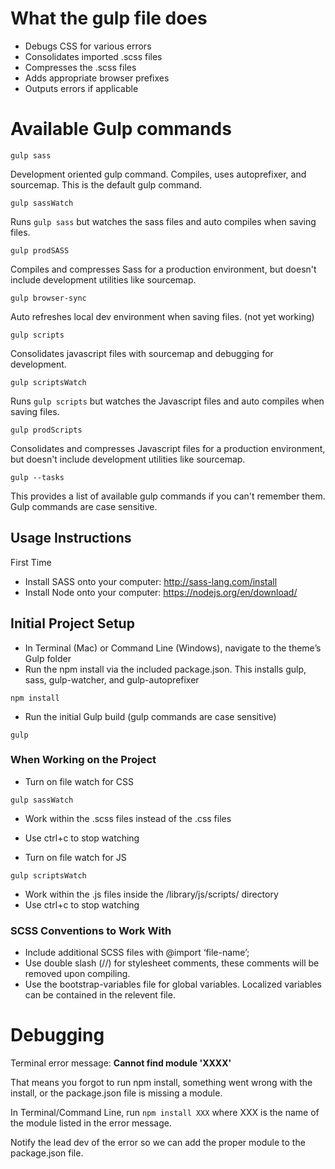 
# What the gulp file does
* Debugs CSS for various errors
* Consolidates imported .scss files
* Compresses the .scss files
* Adds appropriate browser prefixes
* Outputs errors if applicable

# Available Gulp commands

`gulp sass`

Development oriented gulp command. Compiles, uses autoprefixer, and sourcemap. This is the default gulp command.

`gulp sassWatch`

Runs `gulp sass` but watches the sass files and auto compiles when saving files.

`gulp prodSASS`

Compiles and compresses Sass for a production environment, but doesn't include development utilities like sourcemap.

`gulp browser-sync`

Auto refreshes local dev environment when saving files.
(not yet working)

`gulp scripts`

Consolidates javascript files with sourcemap and debugging for development.

`gulp scriptsWatch`

Runs `gulp scripts` but watches the Javascript files and auto compiles when saving files.

`gulp prodScripts`

Consolidates and compresses Javascript files for a production environment, but doesn't include development utilities like sourcemap.

`gulp --tasks`

This provides a list of available gulp commands if you can't remember them. Gulp commands are case sensitive. 


## Usage Instructions

First Time

* Install SASS onto your computer: http://sass-lang.com/install
* Install Node onto your computer: https://nodejs.org/en/download/

## Initial Project Setup

* In Terminal (Mac) or Command Line (Windows), navigate to the theme’s Gulp folder
* Run the npm install via the included package.json. This installs gulp, sass, gulp-watcher, and gulp-autoprefixer
```
npm install
```
* Run the initial Gulp build (gulp commands are case sensitive)
```
gulp
```

### When Working on the Project

* Turn on file watch for CSS
```
gulp sassWatch
```
* Work within the .scss files instead of the .css files
* Use ctrl+c to stop watching

* Turn on file watch for JS
```
gulp scriptsWatch
```
* Work within the .js files inside the /library/js/scripts/ directory
* Use ctrl+c to stop watching

### SCSS Conventions to Work With

* Include additional SCSS files with @import ‘file-name’;
* Use double slash (//) for stylesheet comments, these comments will be removed upon compiling.
* Use the bootstrap-variables file for global variables. Localized variables can be contained in the relevent file.


# Debugging

Terminal error message: **Cannot find module 'XXXX'**

That means you forgot to run npm install, something went wrong with the install, or the package.json file is missing a module.

In Terminal/Command Line, run `npm install XXX` where XXX is the name of the module listed in the error message. 

Notify the lead dev of the error so we can add the proper module to the package.json file.
